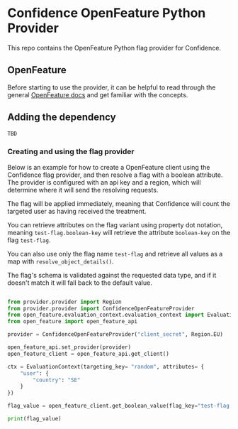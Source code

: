 # Confidence OpenFeature Python Provider

This repo contains the OpenFeature Python flag provider for Confidence.

## OpenFeature

Before starting to use the provider, it can be helpful to read through the general [OpenFeature docs](https://docs.openfeature.dev/)
and get familiar with the concepts. 

## Adding the dependency

```python
TBD
```

### Creating and using the flag provider

Below is an example for how to create a OpenFeature client using the Confidence flag provider, and then resolve
a flag with a boolean attribute. The provider is configured with an api key and a region, which will determine
where it will send the resolving requests. 

The flag will be applied immediately, meaning that Confidence will count the targeted user as having received the treatment. 

You can retrieve attributes on the flag variant using property dot notation, meaning `test-flag.boolean-key` will retrieve
the attribute `boolean-key` on the flag `test-flag`. 

You can also use only the flag name `test-flag` and retrieve all values as a map with `resolve_object_details()`. 

The flag's schema is validated against the requested data type, and if it doesn't match it will fall back to the default value. 

```python

from provider.provider import Region
from provider.provider import ConfidenceOpenFeatureProvider
from open_feature.evaluation_context.evaluation_context import EvaluationContext
from open_feature import open_feature_api

provider = ConfidenceOpenFeatureProvider("client_secret", Region.EU)

open_feature_api.set_provider(provider)
open_feature_client = open_feature_api.get_client()

ctx = EvaluationContext(targeting_key= "random", attributes= {
    "user": {
        "country": "SE"
    }
})

flag_value = open_feature_client.get_boolean_value(flag_key="test-flag.boolean-key", default_value=False, evaluation_context=ctx)

print(flag_value)

```
